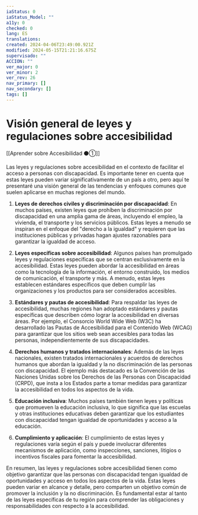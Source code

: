 ```yaml
---
iaStatus: 0
iaStatus_Model: ""
a11y: 0
checked: 0
lang: ES
translations: 
created: 2024-04-06T23:49:00.921Z
modified: 2024-05-15T21:21:16.675Z
supervisado: ""
ACCION: ""
ver_major: 0
ver_minor: 2
ver_rev: 26
nav_primary: []
nav_secondary: []
tags: []
---
```

# Visión general de leyes y regulaciones sobre accesibilidad

[[Aprender sobre Accesibilidad ⚫①]]

Las leyes y regulaciones sobre accesibilidad en el contexto de facilitar el acceso a personas con discapacidad. Es importante tener en cuenta que estas leyes pueden variar significativamente de un país a otro, pero aquí te presentaré una visión general de las tendencias y enfoques comunes que suelen aplicarse en muchas regiones del mundo.

1. **Leyes de derechos civiles y discriminación por discapacidad**: En muchos países, existen leyes que prohíben la discriminación por discapacidad en una amplia gama de áreas, incluyendo el empleo, la vivienda, el transporte y los servicios públicos. Estas leyes a menudo se inspiran en el enfoque del "derecho a la igualdad" y requieren que las instituciones públicas y privadas hagan ajustes razonables para garantizar la igualdad de acceso.
    
2. **Leyes específicas sobre accesibilidad**: Algunos países han promulgado leyes y regulaciones específicas que se centran exclusivamente en la accesibilidad. Estas leyes pueden abordar la accesibilidad en áreas como la tecnología de la información, el entorno construido, los medios de comunicación, el transporte y más. A menudo, estas leyes establecen estándares específicos que deben cumplir las organizaciones y los productos para ser considerados accesibles.
    
3. **Estándares y pautas de accesibilidad**: Para respaldar las leyes de accesibilidad, muchas regiones han adoptado estándares y pautas específicas que describen cómo lograr la accesibilidad en diversas áreas. Por ejemplo, el Consorcio World Wide Web (W3C) ha desarrollado las Pautas de Accesibilidad para el Contenido Web (WCAG) para garantizar que los sitios web sean accesibles para todas las personas, independientemente de sus discapacidades.
    
4. **Derechos humanos y tratados internacionales**: Además de las leyes nacionales, existen tratados internacionales y acuerdos de derechos humanos que abordan la igualdad y la no discriminación de las personas con discapacidad. El ejemplo más destacado es la Convención de las Naciones Unidas sobre los Derechos de las Personas con Discapacidad (CRPD), que insta a los Estados parte a tomar medidas para garantizar la accesibilidad en todos los aspectos de la vida.
    
5. **Educación inclusiva**: Muchos países también tienen leyes y políticas que promueven la educación inclusiva, lo que significa que las escuelas y otras instituciones educativas deben garantizar que los estudiantes con discapacidad tengan igualdad de oportunidades y acceso a la educación.
    
6. **Cumplimiento y aplicación**: El cumplimiento de estas leyes y regulaciones varía según el país y puede involucrar diferentes mecanismos de aplicación, como inspecciones, sanciones, litigios o incentivos fiscales para fomentar la accesibilidad.
    

En resumen, las leyes y regulaciones sobre accesibilidad tienen como objetivo garantizar que las personas con discapacidad tengan igualdad de oportunidades y acceso en todos los aspectos de la vida. Estas leyes pueden variar en alcance y detalle, pero comparten un objetivo común de promover la inclusión y la no discriminación. Es fundamental estar al tanto de las leyes específicas de tu región para comprender las obligaciones y responsabilidades con respecto a la accesibilidad.


